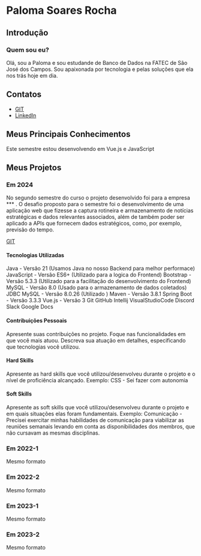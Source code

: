 # Paloma Soares Rocha

## Introdução

### Quem sou eu?

Olá, sou a Paloma e sou estudande de Banco de Dados na FATEC de São José dos Campos. Sou apaixonada por tecnologia e pelas soluções que ela nos trás hoje em dia. 

## Contatos
* [GIT](https://www.git.com)
* [LinkedIn](https://www.linkedin.com)

## Meus Principais Conhecimentos
Este semestre estou desenvolvendo em Vue.js e JavaScript 


## Meus Projetos

### Em 2024
No segundo semestre do curso o projeto desenvolvido foi para a empresa *** . O desafio proposto para o semestre foi o desenvolvimento de uma aplicação web que fizesse a captura rotineira e armazenamento de notícias estratégicas e dados relevantes associados, além de também poder ser aplicado a APIs que fornecem dados estratégicos, como, por exemplo, previsão do tempo.


[GIT](https://github.com/Morpheus-Fatec/morpheus?tab=readme-ov-file#descri%C3%A7%C3%A3o-do-desafio)

#### Tecnologias Utilizadas
Java - Versão 21 (Usamos Java no nosso Backend para melhor performace)
JavaScript - Versão ES6+ (Utilizado para a logica do Frontend)
Bootstrap - Versão 5.3.3 (Utilizado para a facilitação do desenvolvimento do Frontend)
MySQL - Versão 8.0 (Usado para o armazenamento de dados coletados)
JDBC MySQL - Versão 8.0.26 (Utilizado )
Maven - Versão 3.8.1
Spring Boot - Versão 3.3.3
Vue.js - Versão 3
Git
GitHub
Intellij
VisualStudioCode
Discord
Slack
Google Docs

#### Contribuições Pessoais
Apresente suas contribuições no projeto. Foque nas funcionalidades em que você mais atuou. Descreva sua atuação em detalhes, especificando que tecnologias você utilizou.

#### Hard Skills
Apresente as hard skills que você utilizou/desenvolveu durante o projeto e o nível de proficiência alcançado. Exemplo: CSS - Sei fazer com autonomia

#### Soft Skills
Apresente as soft skills que você utilizou/desenvolveu durante o projeto e em quais situações elas foram fundamentais. Exemplo: Comunicação - Precisei exercitar minhas habilidades de comunicação para viabilizar as reuniões semanais levando em conta as disponibilidades dos membros, que não cursavam as mesmas disciplinas.

### Em 2022-1
Mesmo formato

### Em 2022-2
Mesmo formato

### Em 2023-1
Mesmo formato

### Em 2023-2
Mesmo formato






